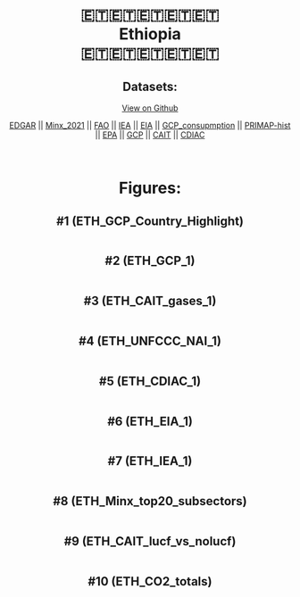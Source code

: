 
<center>
<h1 align="center">
🇪🇹🇪🇹🇪🇹🇪🇹🇪🇹
<br>
Ethiopia
<br>
🇪🇹🇪🇹🇪🇹🇪🇹🇪🇹
</h1>
<h2>Datasets:</h2>
<p><a href="https://github.com/dquintani/GreenhouseData/tree/master/country_data/ETH_Ethiopia/data">View on Github</a>
<br></p><p><a href="data/ETH_EDGAR.csv">EDGAR</a> || <a href="data/ETH_Minx_2021.csv">Minx_2021</a> || <a href="data/ETH_FAO.csv">FAO</a> || <a href="data/ETH_IEA.csv">IEA</a> || <a href="data/ETH_EIA.csv">EIA</a> || <a href="data/ETH_GCP_consupmption.csv">GCP_consupmption</a> || <a href="data/ETH_PRIMAP-hist.csv">PRIMAP-hist</a> || <a href="data/ETH_EPA.csv">EPA</a> || <a href="data/ETH_GCP.csv">GCP</a> || <a href="data/ETH_CAIT.csv">CAIT</a> || <a href="data/ETH_CDIAC.csv">CDIAC</a></p><p><br></p>
<h1>Figures:</h1><h2>#1 (ETH_GCP_Country_Highlight)</h2>
<p><img alt="" src="figures/ETH_GCP_Country_Highlight.png" /></p><h2>#2 (ETH_GCP_1)</h2>
<p><img alt="" src="figures/ETH_GCP_1.png" /></p><h2>#3 (ETH_CAIT_gases_1)</h2>
<p><img alt="" src="figures/ETH_CAIT_gases_1.png" /></p><h2>#4 (ETH_UNFCCC_NAI_1)</h2>
<p><img alt="" src="figures/ETH_UNFCCC_NAI_1.png" /></p><h2>#5 (ETH_CDIAC_1)</h2>
<p><img alt="" src="figures/ETH_CDIAC_1.png" /></p><h2>#6 (ETH_EIA_1)</h2>
<p><img alt="" src="figures/ETH_EIA_1.png" /></p><h2>#7 (ETH_IEA_1)</h2>
<p><img alt="" src="figures/ETH_IEA_1.png" /></p><h2>#8 (ETH_Minx_top20_subsectors)</h2>
<p><img alt="" src="figures/ETH_Minx_top20_subsectors.png" /></p><h2>#9 (ETH_CAIT_lucf_vs_nolucf)</h2>
<p><img alt="" src="figures/ETH_CAIT_lucf_vs_nolucf.png" /></p><h2>#10 (ETH_CO2_totals)</h2>
<p><img alt="" src="figures/ETH_CO2_totals.png" /></p>